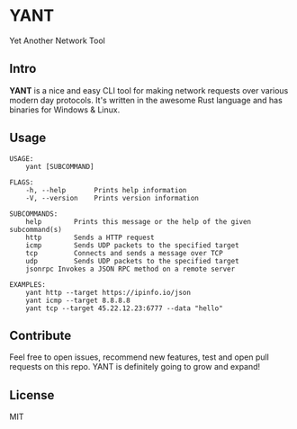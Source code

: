 # YANT
Yet Another Network Tool

## Intro
**YANT** is a nice and easy CLI tool for making network requests over various modern day protocols. It's written in the awesome Rust language and has binaries for Windows & Linux.

## Usage
```
USAGE:
    yant [SUBCOMMAND]

FLAGS:
    -h, --help       Prints help information
    -V, --version    Prints version information

SUBCOMMANDS:
    help    	Prints this message or the help of the given subcommand(s)
    http    	Sends a HTTP request
    icmp    	Sends UDP packets to the specified target
    tcp     	Connects and sends a message over TCP
    udp     	Sends UDP packets to the specified target
    jsonrpc	Invokes a JSON RPC method on a remote server

EXAMPLES:
    yant http --target https://ipinfo.io/json
    yant icmp --target 8.8.8.8
    yant tcp --target 45.22.12.23:6777 --data "hello"
```
## Contribute

Feel free to open issues, recommend new features, test and open pull requests on this repo. YANT is definitely going to grow and expand!

## License
MIT

